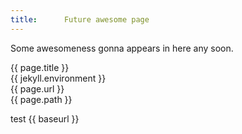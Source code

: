 ```yaml
---
title:		Future awesome page
---
```


Some awesomeness gonna appears in here any soon.

{{ page.title }}  
{{ jekyll.environment }}  
{{ page.url }}  
{{ page.path }}

test
{{ baseurl }}
